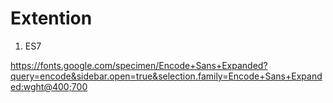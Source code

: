# Extention

1. ES7

https://fonts.google.com/specimen/Encode+Sans+Expanded?query=encode&sidebar.open=true&selection.family=Encode+Sans+Expanded:wght@400;700
